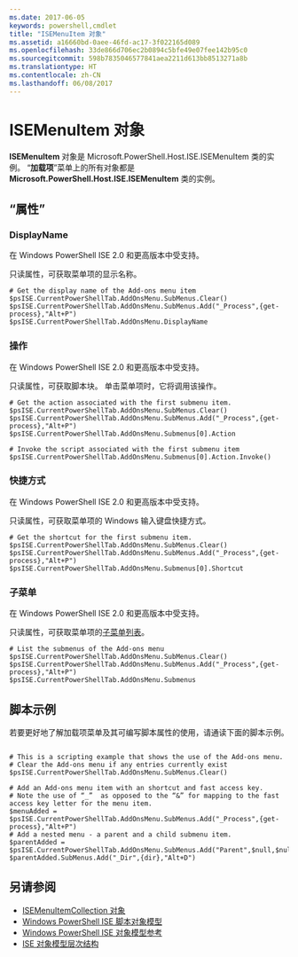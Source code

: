 ```yaml
---
ms.date: 2017-06-05
keywords: powershell,cmdlet
title: "ISEMenuItem 对象"
ms.assetid: a16660bd-0aee-46fd-ac17-3f022165d089
ms.openlocfilehash: 33de866d706ec2b0894c5bfe49e07fee142b95c0
ms.sourcegitcommit: 598b7835046577841aea2211d613bb8513271a8b
ms.translationtype: HT
ms.contentlocale: zh-CN
ms.lasthandoff: 06/08/2017
---
```

# <a name="the-isemenuitem-object"></a>ISEMenuItem 对象
  **ISEMenuItem** 对象是 Microsoft.PowerShell.Host.ISE.ISEMenuItem 类的实例。 “**加载项**”菜单上的所有对象都是 **Microsoft.PowerShell.Host.ISE.ISEMenuItem** 类的实例。

## <a name="properties"></a>“属性”

###  <a name="DisplayName"></a> DisplayName
  在 Windows PowerShell ISE 2.0 和更高版本中受支持。 

 只读属性，可获取菜单项的显示名称。

```
# Get the display name of the Add-ons menu item
$psISE.CurrentPowerShellTab.AddOnsMenu.SubMenus.Clear()
$psISE.CurrentPowerShellTab.AddOnsMenu.SubMenus.Add("_Process",{get-process},"Alt+P")
$psISE.CurrentPowerShellTab.AddOnsMenu.DisplayName

```

###  <a name="Action"></a> 操作
  在 Windows PowerShell ISE 2.0 和更高版本中受支持。 

 只读属性，可获取脚本块。 单击菜单项时，它将调用该操作。

```
# Get the action associated with the first submenu item.
$psISE.CurrentPowerShellTab.AddOnsMenu.SubMenus.Clear()
$psISE.CurrentPowerShellTab.AddOnsMenu.SubMenus.Add("_Process",{get-process},"Alt+P")
$psISE.CurrentPowerShellTab.AddOnsMenu.Submenus[0].Action

# Invoke the script associated with the first submenu item 
$psISE.CurrentPowerShellTab.AddOnsMenu.Submenus[0].Action.Invoke()
```

###  <a name="Shortcut"></a> 快捷方式
  在 Windows PowerShell ISE 2.0 和更高版本中受支持。 

 只读属性，可获取菜单项的 Windows 输入键盘快捷方式。

```
# Get the shortcut for the first submenu item.
$psISE.CurrentPowerShellTab.AddOnsMenu.SubMenus.Clear()
$psISE.CurrentPowerShellTab.AddOnsMenu.SubMenus.Add("_Process",{get-process},"Alt+P")
$psISE.CurrentPowerShellTab.AddOnsMenu.Submenus[0].Shortcut
```

###  <a name="Submenus"></a> 子菜单
  在 Windows PowerShell ISE 2.0 和更高版本中受支持。 

 只读属性，可获取菜单项的[子菜单列表](The-ISEMenuItemCollection-Object.md)。

```
# List the submenus of the Add-ons menu
$psISE.CurrentPowerShellTab.AddOnsMenu.SubMenus.Clear()
$psISE.CurrentPowerShellTab.AddOnsMenu.SubMenus.Add("_Process",{get-process},"Alt+P")
$psISE.CurrentPowerShellTab.AddOnsMenu.Submenus
```

## <a name="scripting-example"></a>脚本示例
 若要更好地了解加载项菜单及其可编写脚本属性的使用，请通读下面的脚本示例。

```

# This is a scripting example that shows the use of the Add-ons menu.
# Clear the Add-ons menu if any entries currently exist
$psISE.CurrentPowerShellTab.AddOnsMenu.SubMenus.Clear()

# Add an Add-ons menu item with an shortcut and fast access key.
# Note the use of “_”  as opposed to the “&” for mapping to the fast access key letter for the menu item.
$menuAdded = $psISE.CurrentPowerShellTab.AddOnsMenu.SubMenus.Add("_Process",{get-process},"Alt+P") 
# Add a nested menu - a parent and a child submenu item. 
$parentAdded = $psISE.CurrentPowerShellTab.AddOnsMenu.SubMenus.Add("Parent",$null,$null) 
$parentAdded.SubMenus.Add("_Dir",{dir},"Alt+D")

```

## <a name="see-also"></a>另请参阅
- [ISEMenuItemCollection 对象](The-ISEMenuItemCollection-Object.md) 
- [Windows PowerShell ISE 脚本对象模型](The-Windows-PowerShell-ISE-Scripting-Object-Model.md) 
- [Windows PowerShell ISE 对象模型参考](Windows-PowerShell-ISE-Object-Model-Reference.md) 
- [ISE 对象模型层次结构](The-ISE-Object-Model-Hierarchy.md)

  
